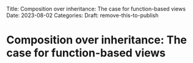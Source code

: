 Title: Composition over inheritance: The case for function-based views
Date: 2023-08-02
Categories:
Draft: remove-this-to-publish

# Composition over inheritance: The case for function-based views

